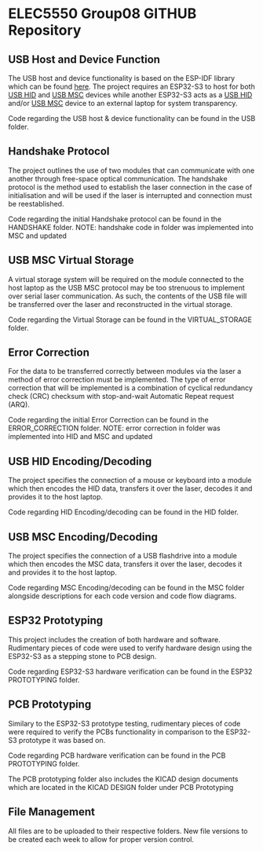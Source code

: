 # ELEC5550 Group08 GITHUB Repository

## USB Host and Device Function
The USB host and device functionality is based on the ESP-IDF library which can be found [here](https://github.com/espressif/esp-idf?tab=readme-ov-file). 
The project requires an ESP32-S3 to host for both [USB HID](https://github.com/espressif/esp-idf/tree/master/examples/peripherals/usb/host/hid) and [USB MSC](https://github.com/espressif/esp-idf/tree/master/examples/peripherals/usb/host/msc) devices while another ESP32-S3 acts as a [USB HID](https://github.com/espressif/esp-idf/tree/master/examples/peripherals/usb/device/tusb_hid) and/or [USB MSC](https://github.com/espressif/esp-idf/tree/master/examples/peripherals/usb/device/tusb_msc) device to an external laptop for system transparency.

Code regarding the USB host & device functionality can be found in the USB folder.

## Handshake Protocol
The project outlines the use of two modules that can communicate with one another through free-space optical communication. The handshake protocol is the method used to establish the laser connection in the case of initialisation and will be used if the laser is interrupted and connection must be reestablished. 

Code regarding the initial Handshake protocol can be found in the HANDSHAKE folder.
NOTE: handshake code in folder was implemented into MSC and updated

## USB MSC Virtual Storage
A virtual storage system will be required on the module connected to the host laptop as the USB MSC protocol may be too strenuous to implement over serial laser communication. As such, the contents of the USB file will be transferred over the laser and reconstructed in the virtual storage.

Code regarding the Virtual Storage can be found in the VIRTUAL_STORAGE folder.

## Error Correction
For the data to be transferred correctly between modules via the laser a method of error correction must be implemented. The type of error correction that will be implemented is a combination of cyclical redundancy check (CRC) checksum with stop-and-wait Automatic Repeat request (ARQ).

Code regarding the initial Error Correction can be found in the ERROR_CORRECTION folder.
NOTE: error correction in folder was implemented into HID and MSC and updated

## USB HID Encoding/Decoding
The project specifies the connection of a mouse or keyboard into a module which then encodes the HID data, transfers it over the laser, decodes it and provides it to the host laptop.

Code regarding HID Encoding/decoding can be found in the HID folder.

## USB MSC Encoding/Decoding
The project specifies the connection of a USB flashdrive into a module which then encodes the MSC data, transfers it over the laser, decodes it and provides it to the host laptop.

Code regarding MSC Encoding/decoding can be found in the MSC folder alongside descriptions for each code version and code flow diagrams.

## ESP32 Prototyping
This project includes the creation of both hardware and software. Rudimentary pieces of code were used to verify hardware design using the ESP32-S3 as a stepping stone to PCB design.

Code regarding ESP32-S3 hardware verification can be found in the ESP32 PROTOTYPING folder.

## PCB Prototyping
Similary to the ESP32-S3 prototype testing, rudimentary pieces of code were required to verify the PCBs functionality in comparison to the ESP32-S3 prototype it was based on.

Code regarding PCB hardware verification can be found in the PCB PROTOTYPING folder.

The PCB prototyping folder also includes the KICAD design documents which are located in the KICAD DESIGN folder under PCB Prototyping

## File Management
All files are to be uploaded to their respective folders. New file versions to be created each week to allow for proper version control.
